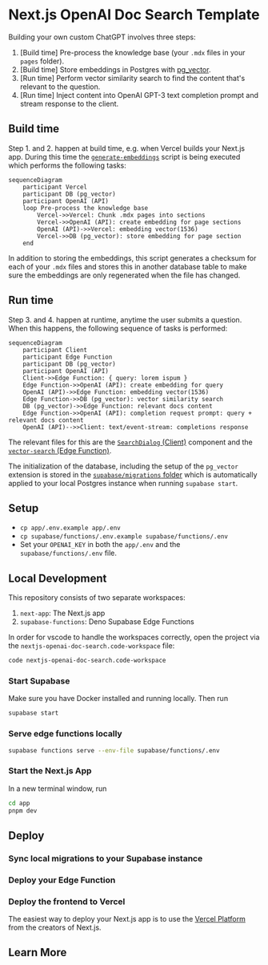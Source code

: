 # Next.js OpenAI Doc Search Template

Building your own custom ChatGPT involves three steps:

1. [Build time] Pre-process the knowledge base (your `.mdx` files in your `pages` folder).
2. [Build time] Store embeddings in Postgres with [pg_vector](https://github.com/pgvector/pgvector).
3. [Run time] Perform vector similarity search to find the content that's relevant to the question.
4. [Run time] Inject content into OpenAI GPT-3 text completion prompt and stream response to the client.

## Build time

Step 1. and 2. happen at build time, e.g. when Vercel builds your Next.js app. During this time the [`generate-embeddings`](./app/lib/generate-embeddings.ts) script is being executed which performs the following tasks:

```mermaid
sequenceDiagram
    participant Vercel
    participant DB (pg_vector)
    participant OpenAI (API)
    loop Pre-process the knowledge base
        Vercel->>Vercel: Chunk .mdx pages into sections
        Vercel->>OpenAI (API): create embedding for page sections
        OpenAI (API)->>Vercel: embedding vector(1536)
        Vercel->>DB (pg_vector): store embedding for page section
    end
```

In addition to storing the embeddings, this script generates a checksum for each of your `.mdx` files and stores this in another database table to make sure the embeddings are only regenerated when the file has changed.

## Run time

Step 3. and 4. happen at runtime, anytime the user submits a question. When this happens, the following sequence of tasks is performed:

```mermaid
sequenceDiagram
    participant Client
    participant Edge Function
    participant DB (pg_vector)
    participant OpenAI (API)
    Client->>Edge Function: { query: lorem ispum }
    Edge Function->>OpenAI (API): create embedding for query
    OpenAI (API)->>Edge Function: embedding vector(1536)
    Edge Function->>DB (pg_vector): vector similarity search
    DB (pg_vector)->>Edge Function: relevant docs content
    Edge Function->>OpenAI (API): completion request prompt: query + relevant docs content
    OpenAI (API)-->>Client: text/event-stream: completions response
```

The relevant files for this are the [`SearchDialog` (Client)](./app/components/SearchDialog.tsx) component and the [`vector-search` (Edge Function)](./supabase/functions/vector-search/index.ts).

The initialization of the database, including the setup of the `pg_vector` extension is stored in the [`supabase/migrations` folder](./supabase/migrations/) which is automatically applied to your local Postgres instance when running `supabase start`.

## Setup

- `cp app/.env.example app/.env`
- `cp supabase/functions/.env.example supabase/functions/.env`
- Set your `OPENAI_KEY` in both the `app/.env` and the `supabase/functions/.env` file.

## Local Development

This repository consists of two separate workspaces:

1. `next-app`: The Next.js app
2. `supabase-functions`: Deno Supabase Edge Functions

In order for vscode to handle the workspaces correctly, open the project via the `nextjs-openai-doc-search.code-workspace` file:

```bash
code nextjs-openai-doc-search.code-workspace
```

### Start Supabase

Make sure you have Docker installed and running locally. Then run

```bash
supabase start
```

### Serve edge functions locally

```bash
supabase functions serve --env-file supabase/functions/.env
```

### Start the Next.js App

In a new terminal window, run

```bash
cd app
pnpm dev
```

## Deploy

### Sync local migrations to your Supabase instance

### Deploy your Edge Function

### Deploy the frontend to Vercel

The easiest way to deploy your Next.js app is to use the [Vercel Platform](https://vercel.com/new?utm_medium=default-template&filter=next.js&utm_source=create-next-app&utm_campaign=create-next-app-readme) from the creators of Next.js.

## Learn More
